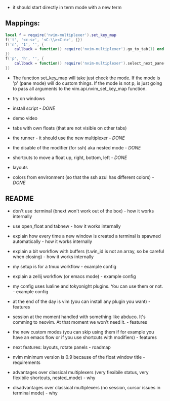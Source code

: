 * it should start directly in term mode with a new term

## Mappings:

```lua
local f = require('nvim-multiplexer').set_key_map
f('t', '<c-s>', '<C-\\><C-n>', {})
f('n', '1', '', {
    callback = function() require('nvim-multiplexer').go_to_tab(1) end
})
f('p', 'h', '', {
    callback = function() require('nvim-multiplexer').select_next_pane() end
})
```

* The function set_key_map will take just check the mode. If the mode is 'p' (pane mode) will do custom things. If the mode is not p, is just going to pass all arguments to the vim.api.nvim_set_key_map function.

* try on windows
* install script - *DONE*
* demo video
* tabs with own floats (that are not visible on other tabs)
* the runner - it should use the new multiplexer - *DONE*
* the disable of the modifier (for ssh) aka nested mode - *DONE*
* shortcuts to move a float up, right, bottom, left - *DONE*
* layouts
* colors from environment (so that the ssh azul has different colors) - *DONE*

## README

* don't use :terminal (bnext won't work out of the box) - how it works internally
* use open_float and tabnew - how it works internally
* explain how every time a new window is created a terminal is spawned automatically - how it works internally
* explain a bit workflow with buffers (t.win_id is not an array, so be careful when closing) - how it works internally

* my setup is for a tmux workflow - example config
* explain a zellij workflow (or emacs mode) - example config
* my config uses lualine and tokyonight plugins. You can use them or not. - example config

* at the end of the day is vim (you can install any plugin you want) - features
* session at the moment handled with something like abduco. It's comming to neovim. At that moment we won't need it. - features
* the new custom modes (you can skip using them if for example you have an emacs flow or if you use shortcuts with modifiers) - features

* next features: layouts, rotate panels - roadmap

* nvim minimum version is 0.9 because of the float window title - requirements

* advantages over classical multiplexers (very flexibile status, very flexibile shortcuts, nested_mode) - why
* disadvantages over classical multiplexers (no session, cursor issues in terminal mode) - why
